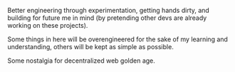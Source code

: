 Better engineering through experimentation, getting hands dirty, and building for future me in mind (by pretending other devs are already working on these projects).

Some things in here will be overengineered for the sake of my learning and understanding, others will be kept as simple as possible.

Some nostalgia for decentralized web golden age.
